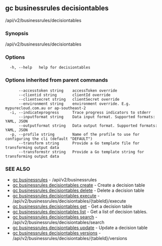 ## gc businessrules decisiontables

/api/v2/businessrules/decisiontables

### Synopsis

/api/v2/businessrules/decisiontables

### Options

```
  -h, --help   help for decisiontables
```

### Options inherited from parent commands

```
      --accesstoken string    accessToken override
      --clientid string       clientId override
      --clientsecret string   clientSecret override
      --environment string    environment override. E.g. mypurecloud.com.au or ap-southeast-2
  -i, --indicateprogress      Trace progress indicators to stderr
      --inputformat string    Data input format. Supported formats: YAML, JSON
      --outputformat string   Data output format. Supported formats: YAML, JSON
  -p, --profile string        Name of the profile to use for configuring the cli (default "DEFAULT")
      --transform string      Provide a Go template file for transforming output data
      --transformstr string   Provide a Go template string for transforming output data
```

### SEE ALSO

* [gc businessrules](gc_businessrules.html)	 - /api/v2/businessrules
* [gc businessrules decisiontables create](gc_businessrules_decisiontables_create.html)	 - Create a decision table
* [gc businessrules decisiontables delete](gc_businessrules_decisiontables_delete.html)	 - Delete a decision table
* [gc businessrules decisiontables execute](gc_businessrules_decisiontables_execute.html)	 - /api/v2/businessrules/decisiontables/{tableId}/execute
* [gc businessrules decisiontables get](gc_businessrules_decisiontables_get.html)	 - Get a decision table
* [gc businessrules decisiontables list](gc_businessrules_decisiontables_list.html)	 - Get a list of decision tables.
* [gc businessrules decisiontables search](gc_businessrules_decisiontables_search.html)	 - /api/v2/businessrules/decisiontables/search
* [gc businessrules decisiontables update](gc_businessrules_decisiontables_update.html)	 - Update a decision table
* [gc businessrules decisiontables versions](gc_businessrules_decisiontables_versions.html)	 - /api/v2/businessrules/decisiontables/{tableId}/versions


